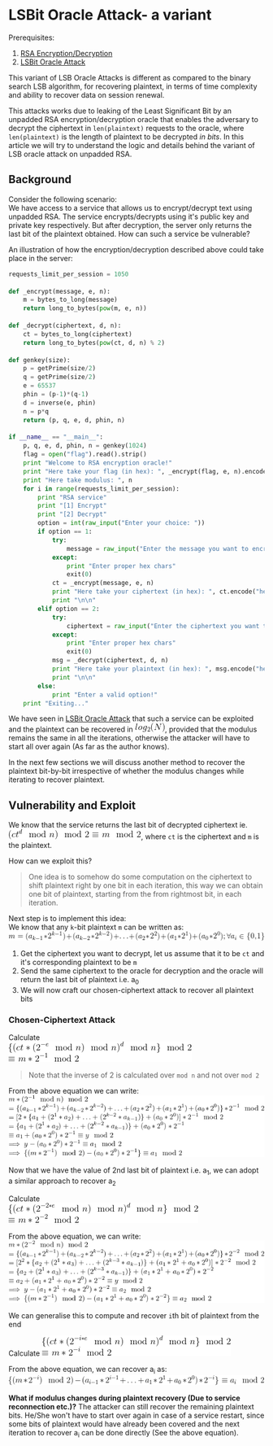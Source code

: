 # LSBit Oracle Attack- a variant

Prerequisites:
1. [RSA Encryption/Decryption](../../RSA-encryption/README.md)
2. [LSBit Oracle Attack](../Attack-LSBit-Oracle/)


This variant of LSB Oracle Attacks is different as compared to the binary search LSB algorithm, for recovering plaintext, in terms of time complexity and ability to recover data on session renewal.

This attacks works due to leaking of the Least Significant Bit by an unpadded RSA encryption/decryption oracle that enables the adversary to decrypt the ciphertext in `len(plaintext)` requests to the oracle, where `len(plaintext)` is the length of plaintext to be decrypted *in bits*. In this article we will try to understand the logic and details behind the variant of LSB oracle attack on unpadded RSA.

## Background

Consider the following scenario:  
We have access to a service that allows us to encrypt/decrypt text using unpadded RSA. The service encrypts/decrypts using it's public key and private key respectively. But after decryption, the server only returns the last bit of the plaintext obtained. How can such a service be vulnerable?

An illustration of how the encryption/decryption described above could take place in the server:

```python
requests_limit_per_session = 1050

def _encrypt(message, e, n):
    m = bytes_to_long(message)
    return long_to_bytes(pow(m, e, n))

def _decrypt(ciphertext, d, n):
    ct = bytes_to_long(ciphertext)
    return long_to_bytes(pow(ct, d, n) % 2)

def genkey(size):
    p = getPrime(size/2)
    q = getPrime(size/2)
    e = 65537
    phin = (p-1)*(q-1)
    d = inverse(e, phin)
    n = p*q
    return (p, q, e, d, phin, n)

if __name__ == "__main__":
    p, q, e, d, phin, n = genkey(1024)
    flag = open("flag").read().strip()
    print "Welcome to RSA encryption oracle!"
    print "Here take your flag (in hex): ", _encrypt(flag, e, n).encode("hex")
    print "Here take modulus: ", n
    for i in range(requests_limit_per_session):
        print "RSA service"
        print "[1] Encrypt"
        print "[2] Decrypt"
        option = int(raw_input("Enter your choice: "))
        if option == 1:
            try:
                message = raw_input("Enter the message you want to encrypt (in hex): ").decode("hex")
            except:
                print "Enter proper hex chars"
                exit(0)
            ct = _encrypt(message, e, n)
            print "Here take your ciphertext (in hex): ", ct.encode("hex")
            print "\n\n"
        elif option == 2:
            try:
                ciphertext = raw_input("Enter the ciphertext you want to decrypt (in hex): ").decode("hex")
            except:
                print "Enter proper hex chars"
                exit(0)
            msg = _decrypt(ciphertext, d, n)
            print "Here take your plaintext (in hex): ", msg.encode("hex")
            print "\n\n"
        else:
            print "Enter a valid option!"
    print "Exiting..."
```

We have seen in [LSBit Oracle Attack](../Attack-LSBit-Oracle/) that such a service can be exploited and the plaintext can be recovered in ![picture1](Pictures/1.gif), provided that the modulus remains the same in all the iterations, otherwise the attacker will have to start all over again (As far as the author knows).

In the next few sections we will discuss another method to recover the plaintext bit-by-bit irrespective of whether the modulus changes while iterating to recover plaintext.

## Vulnerability and Exploit

We know that the service returns the last bit of decrypted ciphertext ie. ![picture1](Pictures/2.gif), where `ct` is the ciphertext and `m` is the plaintext.

How can we exploit this?  
> One idea is to somehow do some computation on the ciphertext to shift plaintext right by one bit in each iteration, this way we can obtain one bit of plaintext, starting from the from rightmost bit, in each iteration.

Next step is to implement this idea:  
We know that any `k`-bit plaintext `m` can be written as: ![picture1](Pictures/3.gif)
1. Get the ciphertext you want to decrypt, let us assume that it to be `ct` and it's corresponding plaintext to be `m`
2. Send the same ciphertext to the oracle for decryption and the oracle will return the last bit of plaintext i.e. a<sub>0</sub>
3. We will now craft our chosen-ciphertext attack to recover all plaintext bits

### Chosen-Ciphertext Attack
Calculate  
![picture](Pictures/4.gif)  

>Note that the inverse of 2 is calculated over `mod n` and not over `mod 2`

From the above equation we can write:  
![picture](Pictures/5.gif)  

Now that we have the value of 2nd last bit of plaintext i.e. a<sub>1</sub>, we can adopt a similar approach to recover a<sub>2</sub>

Calculate  
![picture](Pictures/6.gif)

From the above equation, we can write:
![picture](Pictures/7.gif)

We can generalise this to compute and recover `i`th bit of plaintext from the end

Calculate
![picture](Pictures/8.gif)

From the above equation, we can recover a<sub>i</sub> as:
![picture](Pictures/9.gif)

**What if modulus changes during plaintext recovery (Due to service reconnection etc.)?** The attacker can still recover the remaining plaintext bits. He/She won't have to start over again in case of a service restart, since some bits of plaintext would have already been covered and the next iteration to recover a<sub>i</sub> can be done directly (See the above equation).
